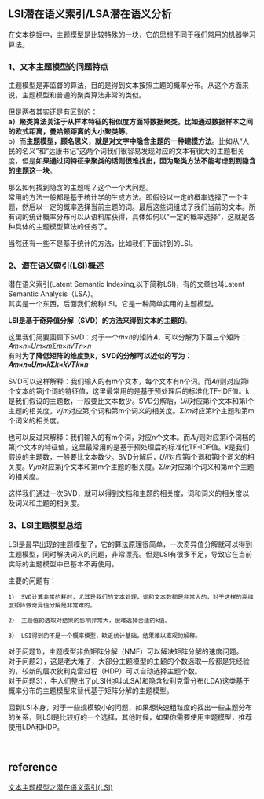 ## LSI潜在语义索引/LSA潜在语义分析
在文本挖掘中，主题模型是比较特殊的一块，它的思想不同于我们常用的机器学习算法。
### 1、文本主题模型的问题特点
主题模型是非监督的算法，目的是得到文本按照主题的概率分布。从这个方面来说，主题模型和普通的聚类算法非常的类似。

但是两者其实还是有区别的：  
**a）聚类算法关注于从样本特征的相似度方面将数据聚类。比如通过数据样本之间的欧式距离，曼哈顿距离的大小聚类等**。  
b）而**主题模型，顾名思义，就是对文字中隐含主题的一种建模方法**。比如从“人民的名义”和“达康书记”这两个词我们很容易发现对应的文本有很大的主题相关度，但是**如果通过词特征来聚类的话则很难找出，因为聚类方法不能考虑到到隐含的主题这一块**。

那么如何找到隐含的主题呢？这个一个大问题。  
常用的方法一般都是基于统计学的生成方法。即假设以一定的概率选择了一个主题，然后以一定的概率选择当前主题的词。最后这些词组成了我们当前的文本。所有词的统计概率分布可以从语料库获得，具体如何以“一定的概率选择”，这就是各种具体的主题模型算法的任务了。

当然还有一些不是基于统计的方法，比如我们下面讲到的LSI。
### 2、潜在语义索引(LSI)概述
潜在语义索引(Latent Semantic Indexing,以下简称LSI)，有的文章也叫Latent Semantic  Analysis（LSA）。  
其实是一个东西，后面我们统称LSI，它是一种简单实用的主题模型。

**LSI是基于奇异值分解（SVD）的方法来得到文本的主题的**。

这里我们简要回顾下SVD：对于一个𝑚×𝑛的矩阵𝐴，可以分解为下面三个矩阵：𝐴𝑚×𝑛=𝑈𝑚×𝑚Σ𝑚×𝑛𝑉𝑇𝑛×𝑛   
有时**为了降低矩阵的维度到k，SVD的分解可以近似的写为：𝐴𝑚×𝑛≈𝑈𝑚×𝑘Σ𝑘×𝑘𝑉𝑇𝑘×𝑛**

SVD可以这样解释：我们输入的有m个文本，每个文本有n个词。而𝐴𝑖𝑗则对应第i个文本的第j个词的特征值，这里最常用的是基于预处理后的标准化TF-IDF值。k是我们假设的主题数，一般要比文本数少。SVD分解后，𝑈𝑖𝑙对应第i个文本和第l个主题的相关度。𝑉𝑗𝑚对应第j个词和第m个词义的相关度。Σ𝑙𝑚对应第l个主题和第m个词义的相关度。

也可以反过来解释：我们输入的有m个词，对应n个文本。而𝐴𝑖𝑗则对应第i个词档的第j个文本的特征值，这里最常用的是基于预处理后的标准化TF-IDF值。k是我们假设的主题数，一般要比文本数少。SVD分解后，𝑈𝑖𝑙对应第i个词和第l个词义的相关度。𝑉𝑗𝑚对应第j个文本和第m个主题的相关度。Σ𝑙𝑚对应第l个词义和第m个主题的相关度。

这样我们通过一次SVD，就可以得到文档和主题的相关度，词和词义的相关度以及词义和主题的相关度。
### 3、LSI主题模型总结
LSI是最早出现的主题模型了，它的算法原理很简单，一次奇异值分解就可以得到主题模型，同时解决词义的问题，非常漂亮。但是LSI有很多不足，导致它在当前实际的主题模型中已基本不再使用。

主要的问题有：  
```
1） SVD计算非常的耗时，尤其是我们的文本处理，词和文本数都是非常大的，对于这样的高维度矩阵做奇异值分解是非常难的。

2） 主题值的选取对结果的影响非常大，很难选择合适的k值。

3） LSI得到的不是一个概率模型，缺乏统计基础，结果难以直观的解释。
```
对于问题1），主题模型非负矩阵分解（NMF）可以解决矩阵分解的速度问题。  
对于问题2），这是老大难了，大部分主题模型的主题的个数选取一般都是凭经验的，较新的层次狄利克雷过程（HDP）可以自动选择主题个数。  
对于问题3），牛人们整出了pLSI(也叫pLSA)和隐含狄利克雷分布(LDA)这类基于概率分布的主题模型来替代基于矩阵分解的主题模型。

回到LSI本身，对于一些规模较小的问题，如果想快速粗粒度的找出一些主题分布的关系，则LSI是比较好的一个选择，其他时候，如果你需要使用主题模型，推荐使用LDA和HDP。

&nbsp;
## reference
[文本主题模型之潜在语义索引(LSI)](https://www.cnblogs.com/pinard/p/6805861.html)
